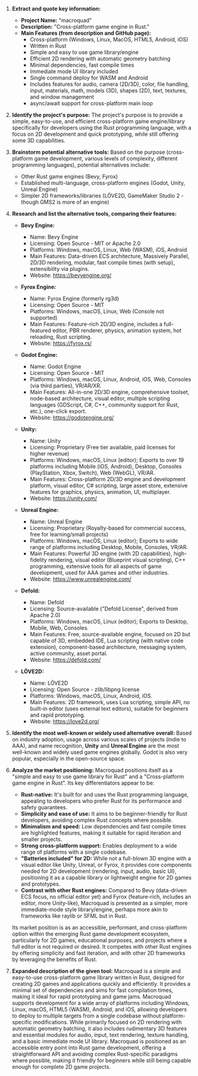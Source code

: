 1.  **Extract and quote key information:**
    *   **Project Name:** "macroquad"
    *   **Description:** "Cross-platform game engine in Rust."
    *   **Main Features (from description and GitHub page):**
        *   Cross-platform (Windows, Linux, MacOS, HTML5, Android, iOS)
        *   Written in Rust
        *   Simple and easy to use game library/engine
        *   Efficient 2D rendering with automatic geometry batching
        *   Minimal dependencies, fast compile times
        *   Immediate mode UI library included
        *   Single command deploy for WASM and Android
        *   Includes features for audio, camera (2D/3D), color, file handling, input, materials, math, models (3D), shapes (2D), text, textures, and window management
        *   async/await support for cross-platform main loop

2.  **Identify the project's purpose:**
    The project's purpose is to provide a simple, easy-to-use, and efficient cross-platform game engine/library specifically for developers using the Rust programming language, with a focus on 2D development and quick prototyping, while still offering some 3D capabilities.

3.  **Brainstorm potential alternative tools:**
    Based on the purpose (cross-platform game development, various levels of complexity, different programming languages), potential alternatives include:
    *   Other Rust game engines (Bevy, Fyrox)
    *   Established multi-language, cross-platform engines (Godot, Unity, Unreal Engine)
    *   Simpler 2D frameworks/libraries (LÖVE2D, GameMaker Studio 2 - though GMS2 is more of an engine)

4.  **Research and list the alternative tools, comparing their features:**

    *   **Bevy Engine:**
        *   Name: Bevy Engine
        *   Licensing: Open Source - MIT or Apache 2.0
        *   Platforms: Windows, macOS, Linux, Web (WASM), iOS, Android
        *   Main Features: Data-driven ECS architecture, Massively Parallel, 2D/3D rendering, modular, fast compile times (with setup), extensibility via plugins.
        *   Website: https://bevyengine.org/

    *   **Fyrox Engine:**
        *   Name: Fyrox Engine (formerly rg3d)
        *   Licensing: Open Source - MIT
        *   Platforms: Windows, macOS, Linux, Web (Console not supported)
        *   Main Features: Feature-rich 2D/3D engine, includes a full-featured editor, PBR renderer, physics, animation system, hot reloading, Rust scripting.
        *   Website: https://fyrox.rs/

    *   **Godot Engine:**
        *   Name: Godot Engine
        *   Licensing: Open Source - MIT
        *   Platforms: Windows, macOS, Linux, Android, iOS, Web, Consoles (via third parties), VR/AR/XR.
        *   Main Features: All-in-one 2D/3D engine, comprehensive toolset, node-based architecture, visual editor, multiple scripting languages (GDScript, C#, C++, community support for Rust, etc.), one-click export.
        *   Website: https://godotengine.org/

    *   **Unity:**
        *   Name: Unity
        *   Licensing: Proprietary (Free tier available, paid licenses for higher revenue)
        *   Platforms: Windows, macOS, Linux (editor); Exports to over 19 platforms including Mobile (iOS, Android), Desktop, Consoles (PlayStation, Xbox, Switch), Web (WebGL), VR/AR.
        *   Main Features: Cross-platform 2D/3D engine and development platform, visual editor, C# scripting, large asset store, extensive features for graphics, physics, animation, UI, multiplayer.
        *   Website: https://unity.com/

    *   **Unreal Engine:**
        *   Name: Unreal Engine
        *   Licensing: Proprietary (Royalty-based for commercial success, free for learning/small projects)
        *   Platforms: Windows, macOS, Linux (editor); Exports to wide range of platforms including Desktop, Mobile, Consoles, VR/AR.
        *   Main Features: Powerful 3D engine (with 2D capabilities), high-fidelity rendering, visual editor (Blueprint visual scripting), C++ programming, extensive tools for all aspects of game development, used for AAA games and other industries.
        *   Website: https://www.unrealengine.com/

    *   **Defold:**
        *   Name: Defold
        *   Licensing: Source-available ("Defold License", derived from Apache 2.0)
        *   Platforms: Windows, macOS, Linux (editor); Exports to Desktop, Mobile, Web, Consoles.
        *   Main Features: Free, source-available engine, focused on 2D but capable of 3D, embedded IDE, Lua scripting (with native code extension), component-based architecture, messaging system, active community, asset portal.
        *   Website: https://defold.com/

    *   **LÖVE2D:**
        *   Name: LÖVE2D
        *   Licensing: Open Source - zlib/libpng license
        *   Platforms: Windows, macOS, Linux, Android, iOS.
        *   Main Features: 2D framework, uses Lua scripting, simple API, no built-in editor (uses external text editors), suitable for beginners and rapid prototyping.
        *   Website: https://love2d.org/

5.  **Identify the most well-known or widely used alternative overall:**
    Based on industry adoption, usage across various scales of projects (indie to AAA), and name recognition, **Unity** and **Unreal Engine** are the most well-known and widely used game engines globally. Godot is also very popular, especially in the open-source space.

6.  **Analyze the market positioning:**
    Macroquad positions itself as a "simple and easy to use game library for Rust" and a "Cross-platform game engine in Rust". Its key differentiators appear to be:
    *   **Rust-native:** It's built for and uses the Rust programming language, appealing to developers who prefer Rust for its performance and safety guarantees.
    *   **Simplicity and ease of use:** It aims to be beginner-friendly for Rust developers, avoiding complex Rust concepts where possible.
    *   **Minimalism and speed:** Low dependencies and fast compile times are highlighted features, making it suitable for rapid iteration and smaller projects.
    *   **Strong cross-platform support:** Enables deployment to a wide range of platforms with a single codebase.
    *   **"Batteries included" for 2D:** While not a full-blown 3D engine with a visual editor like Unity, Unreal, or Fyrox, it provides core components needed for 2D development (rendering, input, audio, basic UI), positioning it as a capable library or lightweight engine for 2D games and prototypes.
    *   **Contrast with other Rust engines:** Compared to Bevy (data-driven ECS focus, no official editor yet) and Fyrox (feature-rich, includes an editor, more Unity-like), Macroquad is presented as a simpler, more immediate-mode style library/engine, perhaps more akin to frameworks like raylib or SFML but in Rust.

    Its market position is as an accessible, performant, and cross-platform option within the emerging Rust game development ecosystem, particularly for 2D games, educational purposes, and projects where a full editor is not required or desired. It competes with other Rust engines by offering simplicity and fast iteration, and with other 2D frameworks by leveraging the benefits of Rust.

7.  **Expanded description of the given tool:**
    Macroquad is a simple and easy-to-use cross-platform game library written in Rust, designed for creating 2D games and applications quickly and efficiently. It provides a minimal set of dependencies and aims for fast compilation times, making it ideal for rapid prototyping and game jams. Macroquad supports development for a wide array of platforms including Windows, Linux, macOS, HTML5 (WASM), Android, and iOS, allowing developers to deploy to multiple targets from a single codebase without platform-specific modifications. While primarily focused on 2D rendering with automatic geometry batching, it also includes rudimentary 3D features and essential modules for audio, input, text rendering, texture handling, and a basic immediate mode UI library. Macroquad is positioned as an accessible entry point into Rust game development, offering a straightforward API and avoiding complex Rust-specific paradigms where possible, making it friendly for beginners while still being capable enough for complete 2D game projects.